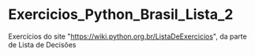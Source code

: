# Exercicios_Python_Brasil_Lista_2
Exercícios do site "https://wiki.python.org.br/ListaDeExercicios", da parte de Lista de Decisões
